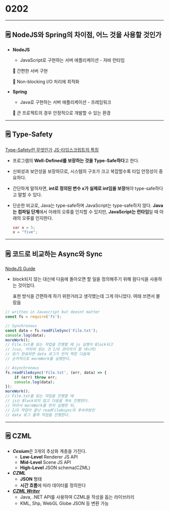 # 0202

---

## 🗒️ NodeJS와 Spring의 차이점, 어느 것을 사용할 것인가

- **NodeJS**
    - JavaScript로 구현하는 서버 애플리케이션 - 자바 런타임
    
    🙂 간편한 서버 구현
    
    🙂 Non-blocking I/O 처리에 최적화
    
- **Spring**
    - Java로 구현하는 서버 애플리케이션 - 프레임워크
    
    🙂 큰 프로젝트의 경우 안정적으로 개발할 수 있는 환경
    

---

## 🗒️ Type-Safety

[Type-Safety란 무엇인가](https://tlonist-sang.github.io/Today-I-learned/jekyll/update/2020/09/29/typed-language.html) [JS-타입스크립트의 특징](https://www.samsungsds.com/kr/insights/TypeScript.html)

- 프로그램의 **Well-Defined를 보장하는 것을 Type-Safe하다**고 한다.
- 신뢰성과 보안성을 보장하므로, 시스템의 구조가 크고 복잡할수록 타입 안정성이 중요하다.
- 간단하게 말하자면, **int로 정의된 변수 x가 실제로 int임을 보장**해야 type-safe하다고 말할 수 있다.
- 단순한 비교로, Java는 type-safe하며 JavaScript는 type-safe하지 않다. **Java는 컴파일 단계**에서 아래의 오류를 인지할 수 있지만, **JavaScript는 런타임**일 때 아래의 오류를 인지한다.
    
    ```java
    var x = 5;
    x = "five";
    ```
    

---

## 🗒️ 코드로 비교하는 Async와 Sync

[NodeJS Guide](https://nodejs.org/en/docs/guides/blocking-vs-non-blocking/)

- block되지 않는 대신에 다음에 돌아오면 할 일을 정의해주기 위해 람다식을 사용하는 것이었다.
    
    표현 방식을 간편하게 하기 위한거라고 생각했는데 그게 아니었다. 여태 쓰면서 몰랐음
    

```jsx
// written in Javascript but doesnt matter
const fs = require('fs');

// Synchronous
const data = fs.readFileSync('File.txt');
console.log(data);
moreWork();
// File.txt를 읽는 작업을 진행할 때 js 실행이 Block되고
// (cuz, 어차피 읽는 건 I/O 관리자가 할 테니까)
// 읽기 완료하면 data 로그가 먼저 찍힌 다음에
// 순차적으로 moreWork를 실행한다.

// Asynchronous
fs.readFileAsync('File.txt', (err, data) => {
	if (err) throw err;
	console.log(data);
});
moreWork();
// File.txt를 읽는 작업을 진행할 때 
// js는 Block되지 않고 다음을 계속 진행한다.
// 따라서 moreWork를 먼저 실행한 뒤,
// I/O 작업이 끝난 readFileAsync의 후속부분인
// data 로그 출력 작업을 진행한다.
```

---

## 🗒️ CZML

- ***Cesium***은 3개의 추상화 계층을 가진다.
    - **Low-Level** Renderer JS API
    - **Mid-Level** Scene JS API
    - **High-Level** JSON schema(CZML)
- ***CZML***
    - **JSON** 형태
    - **시간 흐름**에 따라 데이터를 정의한다
- **[*CZML Writer*](https://github.com/AnalyticalGraphicsInc/czml-writer)**
    - Java, .NET API를 사용하여 CZML을 작성을 돕는 라이브러리
    - KML, Shp, WebGL Globe JSON 등 변환 가능
